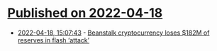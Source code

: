 # [Published on 2022-04-18](index.md)

* [2022-04-18, 15:07:43](https://news.ycombinator.com/item?id=31071696) - [Beanstalk cryptocurrency loses $182M of reserves in flash ‘attack’](https://www.theguardian.com/technology/2022/apr/18/beanstalk-cryptocurrency-loses-182m-of-reserves-in-flash-attack)
